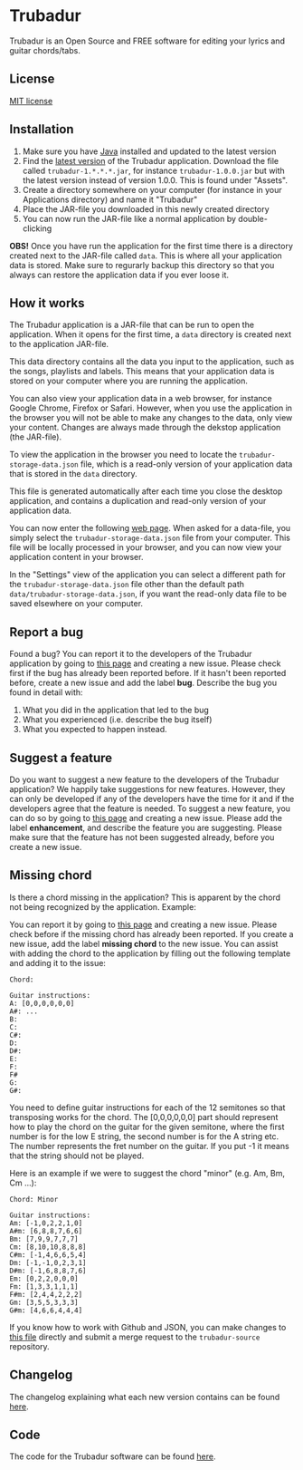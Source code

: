 # Trubadur

Trubadur is an Open Source and FREE software for editing your lyrics and guitar chords/tabs.

## License

[MIT license](https://github.com/trubadur-app/trubadur-source/blob/master/LICENSE.md)


## Installation

1. Make sure you have [Java](https://www.java.com/en/download/) installed and updated to the latest version
2. Find the [latest version](https://github.com/trubadur-app/trubadur/releases/latest) of the Trubadur application. Download the file called `trubadur-1.*.*.*.jar`, for instance `trubadur-1.0.0.jar` but with the latest version instead of version 1.0.0. This is found under "Assets".
4. Create a directory somewhere on your computer (for instance in your Applications directory) and name it "Trubadur"
5. Place the JAR-file you downloaded in this newly created directory
6. You can now run the JAR-file like a normal application by double-clicking


**OBS!** Once you have run the application for the first time there is a directory created next to the JAR-file called `data`. This is where all your application data is stored. Make sure to regurarly backup this directory so that you always can restore the application data if you ever loose it.


## How it works

The Trubadur application is a JAR-file that can be run to open the application. When it opens for the first time, a `data` directory is created next to the application JAR-file.

This data directory contains all the data you input to the application, such as the songs, playlists and labels. This means that your application data is stored on your computer where you are running the application.

You can also view your application data in a web browser, for instance Google Chrome, Firefox or Safari. However, when you use the application in the browser you will not be able to make any changes to the data, only view your content. Changes are always made through the dekstop application (the JAR-file).

To view the application in the browser you need to locate the `trubadur-storage-data.json` file, which is a read-only version of your application data that is stored in the `data` directory.

This file is generated automatically after each time you close the desktop application, and contains a duplication and read-only version of your application data.

You can now enter the following [web page](https://storage.googleapis.com/trubadur-app-read-only/index.html). When asked for a data-file, you simply select the `trubadur-storage-data.json` file from your computer. This file will be locally processed in your browser, and you can now view your application content in your browser.

In the "Settings" view of the application you can select a different path for the `trubadur-storage-data.json` file other than the default path `data/trubadur-storage-data.json`, if you want the read-only data file to be saved elsewhere on your computer.


## Report a bug

Found a bug? You can report it to the developers of the Trubadur application by going to [this page](https://github.com/trubadur-app/trubadur/issues) and creating a new issue. Please check first if the bug has already been reported before. If it hasn't been reported before, create a new issue and add the label **bug**. Describe the bug you found in detail with:

1. What you did in the application that led to the bug
2. What you experienced (i.e. describe the bug itself)
3. What you expected to happen instead.


## Suggest a feature

Do you want to suggest a new feature to the developers of the Trubadur application? We happily take suggestions for new features. However, they can only be developed if any of the developers have the time for it and if the developers agree that the feature is needed. To suggest a new feature, you can do so by going to [this page](https://github.com/trubadur-app/trubadur/issues) and creating a new issue. Please add the label **enhancement**, and describe the feature you are suggesting. Please make sure that the feature has not been suggested already, before you create a new issue.


## Missing chord

Is there a chord missing in the application? This is apparent by the chord not being recognized by the application. Example:

You can report it by going to [this page](https://github.com/trubadur-app/trubadur/issues) and creating a new issue. Please check before if the missing chord has already been reported. If you create a new issue, add the label **missing chord** to the new issue. You can assist with adding the chord to the application by filling out the following template and adding it to the issue:

```
Chord: 

Guitar instructions:
A: [0,0,0,0,0,0]
A#:	...
B:
C:
C#:
D:
D#:
E:
F:
F#
G:
G#:
```

You need to define guitar instructions for each of the 12 semitones so that transposing works for the chord. The [0,0,0,0,0,0] part should represent how to play the chord on the guitar for the given semitone, where the first number is for the low E string, the second number is for the A string etc. The number represents the fret number on the guitar. If you put -1 it means that the string should not be played.


Here is an example if we were to suggest the chord "minor" (e.g. Am, Bm, Cm ...):

```
Chord: Minor

Guitar instructions:
Am: [-1,0,2,2,1,0]
A#m: [6,8,8,7,6,6]
Bm: [7,9,9,7,7,7]
Cm: [8,10,10,8,8,8]
C#m: [-1,4,6,6,5,4]
Dm: [-1,-1,0,2,3,1]
D#m: [-1,6,8,8,7,6]
Em: [0,2,2,0,0,0]
Fm: [1,3,3,1,1,1]
F#m: [2,4,4,2,2,2]
Gm: [3,5,5,3,3,3]
G#m: [4,6,6,4,4,4]
```

If you know how to work with Github and JSON, you can make changes to [this file](https://github.com/trubadur-app/trubadur-source/blob/master/src/frontend/javascripts/song-text-parse/music-theory/music-theory-data.js) directly and submit a merge request to the `trubadur-source` repository.


## Changelog

The changelog explaining what each new version contains can be found [here](https://github.com/trubadur-app/trubadur-source/blob/master/CHANGELOG.md).


## Code

The code for the Trubadur software can be found [here](https://github.com/trubadur-app/trubadur-source).

